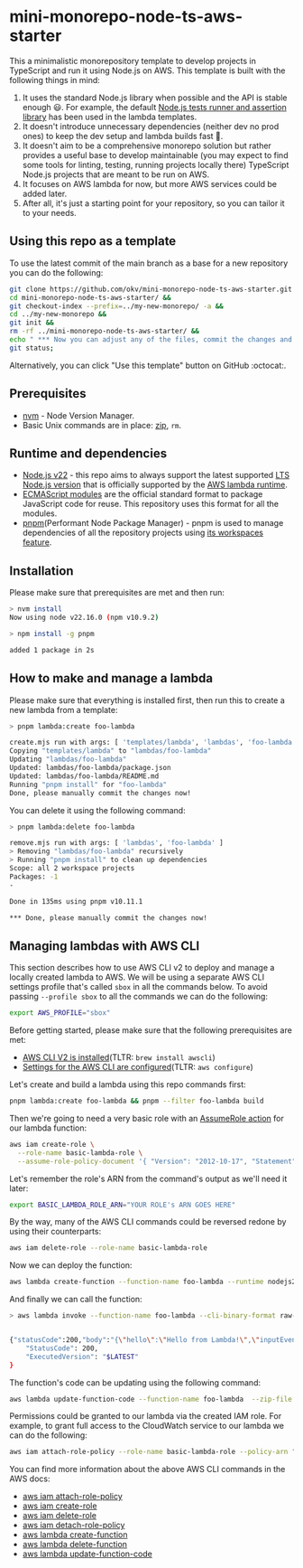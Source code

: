 # mini-monorepo-node-ts-aws-starter

This a minimalistic monorepository template to develop projects in TypeScript and run it using Node.js on AWS. This template is built with the following things in mind:

1. It uses the standard Node.js library when possible and the API is stable enough :smiley:. For example, the default [Node.js tests runner and assertion library](https://nodejs.org/docs/latest-v22.x/api/test.html) has been used in the lambda templates.
2. It doesn't introduce unnecessary dependencies (neither dev no prod ones) to keep the dev setup and lambda builds fast :rocket:.
3. It doesn't aim to be a comprehensive monorepo solution but rather provides a useful base to develop maintainable (you may expect to find some tools for linting, testing, running projects locally there) TypeScript Node.js projects that are meant to be run on AWS.
4. It focuses on AWS lambda for now, but more AWS services could be added later.
5. After all, it's just a starting point for your repository, so you can tailor it to your needs.


## Using this repo as a template

To use the latest commit of the main branch as a base for a new repository you can do the following:

```sh
git clone https://github.com/okv/mini-monorepo-node-ts-aws-starter.git &&
cd mini-monorepo-node-ts-aws-starter/ &&
git checkout-index --prefix=../my-new-monorepo/ -a &&
cd ../my-new-monorepo &&
git init &&
rm -rf ../mini-monorepo-node-ts-aws-starter/ &&
echo " *** Now you can adjust any of the files, commit the changes and push it to your remote ***" &&
git status;
```

Alternatively, you can click "Use this template" button on GitHub :octocat:.


## Prerequisites

- [nvm](https://github.com/nvm-sh/nvm) - Node Version Manager.
- Basic Unix commands are in place: [zip](https://infozip.sourceforge.net/Zip.html), `rm`.


## Runtime and dependencies

- [Node.js v22](https://nodejs.org/docs/latest-v22.x/api/index.html) - this repo aims to always support the latest supported [LTS Node.js version](https://nodejs.org/en/about/previous-releases) that is officially supported by the [AWS lambda runtime](https://docs.aws.amazon.com/lambda/latest/dg/lambda-runtimes.html).
- [ECMAScript modules](https://nodejs.org/docs/latest-v22.x/api/esm.html#introduction) are the official standard format to package JavaScript code for reuse. This repository uses this format for all the modules.
- [pnpm](https://github.com/pnpm/pnpm)(Performant Node Package Manager) - pnpm is used to manage dependencies of all the repository projects using [its workspaces feature](https://pnpm.io/workspaces).


## Installation

Please make sure that prerequisites are met and then run:

```sh
> nvm install
Now using node v22.16.0 (npm v10.9.2)

> npm install -g pnpm

added 1 package in 2s
```


## How to make and manage a lambda

Please make sure that everything is installed first, then run this to create a new lambda from a template:

```sh
> pnpm lambda:create foo-lambda

create.mjs run with args: [ 'templates/lambda', 'lambdas', 'foo-lambda' ]
Copying "templates/lambda" to "lambdas/foo-lambda"
Updating "lambdas/foo-lambda"
Updated: lambdas/foo-lambda/package.json
Updated: lambdas/foo-lambda/README.md
Running "pnpm install" for "foo-lambda"
Done, please manually commit the changes now!
```

You can delete it using the following command:

```sh
> pnpm lambda:delete foo-lambda

remove.mjs run with args: [ 'lambdas', 'foo-lambda' ]
> Removing "lambdas/foo-lambda" recursively
> Running "pnpm install" to clean up dependencies
Scope: all 2 workspace projects
Packages: -1
-

Done in 135ms using pnpm v10.11.1

*** Done, please manually commit the changes now!
```

## Managing lambdas with AWS CLI

This section describes how to use AWS CLI v2 to deploy and manage a locally created lambda to AWS. We will be using a separate AWS CLI settings profile that's called `sbox` in all the commands below. To avoid passing `--profile sbox` to all the commands we can do the following:

```sh
export AWS_PROFILE="sbox"
```

Before getting started, please make sure that the following prerequisites are met:

- [AWS CLI V2 is installed](https://docs.aws.amazon.com/cli/latest/userguide/getting-started-install.html)(TLTR: `brew install awscli`)
- [Settings for the AWS CLI are configured](https://docs.aws.amazon.com/cli/latest/userguide/cli-chap-configure.html)(TLTR: `aws configure`)

Let's create and build a lambda using this repo commands first:

```sh
pnpm lambda:create foo-lambda && pnpm --filter foo-lambda build
```

Then we're going to need a very basic role with an [AssumeRole action](https://docs.aws.amazon.com/STS/latest/APIReference/API_AssumeRole.html) for our lambda function:

```sh
aws iam create-role \
  --role-name basic-lambda-role \
  --assume-role-policy-document '{ "Version": "2012-10-17", "Statement": [ { "Effect": "Allow", "Principal": { "Service": "lambda.amazonaws.com" }, "Action": "sts:AssumeRole" } ] }'
```

Let's remember the role's ARN from the command's output as we'll need it later:

```sh
export BASIC_LAMBDA_ROLE_ARN="YOUR ROLE's ARN GOES HERE"
```

By the way, many of the AWS CLI commands could be reversed redone by using their counterparts:

```sh
aws iam delete-role --role-name basic-lambda-role
```

Now we can deploy the function:

```sh
aws lambda create-function --function-name foo-lambda --runtime nodejs22.x --zip-file fileb://lambdas/foo-lambda/lambda.zip --handler index.handler --role "$BASIC_LAMBDA_ROLE_ARN"
```

And finally we can call the function:

```sh
> aws lambda invoke --function-name foo-lambda --cli-binary-format raw-in-base64-out --payload '{ "key": "value" }' /dev/stdout


{"statusCode":200,"body":"{\"hello\":\"Hello from Lambda!\",\"inputEvent\":{\"key\":\"value\"}}"}
    "StatusCode": 200,
    "ExecutedVersion": "$LATEST"
}
```

The function's code can be updating using the following command:

```sh
aws lambda update-function-code --function-name foo-lambda  --zip-file fileb://lambdas/foo-lambda/lambda.zip
```

Permissions could be granted to our lambda via the created IAM role. For example, to grant full access to the CloudWatch service to our lambda we can do the following:

```sh
aws iam attach-role-policy --role-name basic-lambda-role --policy-arn "arn:aws:iam::aws:policy/CloudWatchLogsFullAccess"
```

You can find more information about the above AWS CLI commands in the AWS docs:

- [aws iam attach-role-policy](https://awscli.amazonaws.com/v2/documentation/api/latest/reference/iam/attach-role-policy.html)
- [aws iam create-role](https://awscli.amazonaws.com/v2/documentation/api/latest/reference/iam/create-role.html)
- [aws iam delete-role](https://awscli.amazonaws.com/v2/documentation/api/latest/reference/iam/delete-role.html)
- [aws iam detach-role-policy](https://awscli.amazonaws.com/v2/documentation/api/latest/reference/iam/detach-role-policy.html)
- [aws lambda create-function](https://awscli.amazonaws.com/v2/documentation/api/latest/reference/lambda/create-function.html)
- [aws lambda delete-function](https://docs.aws.amazon.com/cli/latest/reference/lambda/delete-function.html)
- [aws lambda update-function-code](https://awscli.amazonaws.com/v2/documentation/api/latest/reference/lambda/update-function-code.html)
